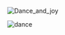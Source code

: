 ![Dance_and_joy](https://user-images.githubusercontent.com/114589774/236203756-1580e6cc-a8c8-4bb1-ab8f-8efcc5dc36a6.jpeg)

![dance](https://user-images.githubusercontent.com/114589774/236206748-fb518cdf-9df5-4da2-b40b-aec6420e6e92.jpg)
